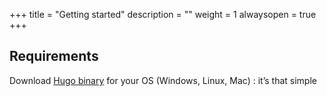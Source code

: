 +++
title = "Getting started"
description = ""
weight = 1
alwaysopen = true
+++

## Requirements

Download [Hugo binary](https://gohugo.io/overview/installing/) for your OS (Windows, Linux, Mac) : it’s that simple


